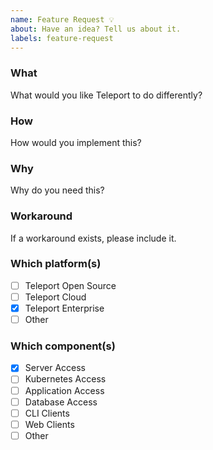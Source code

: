 ```yaml
---
name: Feature Request 💡
about: Have an idea? Tell us about it.
labels: feature-request
---
```

### What
What would you like Teleport to do differently?

### How
How would you implement this?

### Why
Why do you need this?

### Workaround
If a workaround exists, please include it.

### Which platform(s)
- [ ] Teleport Open Source
- [ ] Teleport Cloud
- [x] Teleport Enterprise
- [ ] Other

### Which component(s)
- [x] Server Access
- [ ] Kubernetes Access
- [ ] Application Access
- [ ] Database Access
- [ ] CLI Clients
- [ ] Web Clients
- [ ] Other
